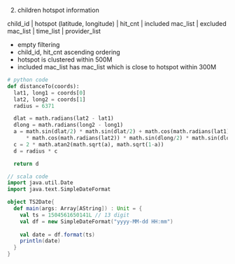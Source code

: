 2. children hotspot information

child_id | hotspot (latitude, longitude) | hit_cnt | included mac_list | excluded mac_list | time_list | provider_list

- empty filtering
- child_id, hit_cnt ascending ordering
- hotspot is clustered within 500M 
- included mac_list has mac_list which is close to hotspot within 300M



```python
# python code
def distanceTo(coords):
  lat1, long1 = coords[0]
  lat2, long2 = coords[1]
  radius = 6371

  dlat = math.radians(lat2 - lat1)
  dlong = math.radians(long2 - long1)
  a = math.sin(dlat/2) * math.sin(dlat/2) + math.cos(math.radians(lat1)) \
      * math.cos(math.radians(lat2)) * math.sin(dlong/2) * math.sin(dlong/2)
  c = 2 * math.atan2(math.sqrt(a), math.sqrt(1-a))
  d = radius * c

  return d
```
```scala
// scala code
import java.util.Date
import java.text.SimpleDateFormat

object TS2Date{
  def main(args: Array[AString]) : Unit = {
    val ts = 1504561650141L // 13 digit
    val df = new SimpleDateFormat("yyyy-MM-dd HH:mm")
    
    val date = df.format(ts)
    println(date)
  }
}
```


